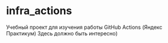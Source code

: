 # infra_actions
Учебный проект для изучения работы GitHub Actions (Яндекс Практикум)
Здесь должно быть интересно)
